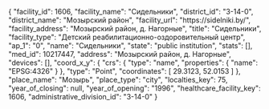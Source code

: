 {
    "facility_id": 1606,
    "facility_name": "Сидельники",
    "district_id": "3-14-0",
    "district_name": "Мозырский район",
    "facility_url": "https:\/\/sidelniki.by\/",
    "facility_address": "Мозырский район, д. Нагорные",
    "title": "Сидельники",
    "facility_type": "Детский реабилитационно-оздоровительный центр",
    "ap_1": "0",
    "name": "Сидельники",
    "state": "public institution",
    "stats": [],
    "med_id": 10217447,
    "address": "Мозырский район, д. Нагорные",
    "devices": [],
    "coord_x_y": {
        "crs": {
            "type": "name",
            "properties": {
                "name": "EPSG:4326"
            }
        },
        "type": "Point",
        "coordinates": [
            29.3123,
            52.0153
        ]
    },
    "place_name": "Мозырь",
    "place_type": "city",
    "localties_key": 75,
    "year_of_closing": null,
    "year_of_opening": "1996",
    "healthcare_facility_key": 1606,
    "administrative_division_id": "3-14-0"
}
